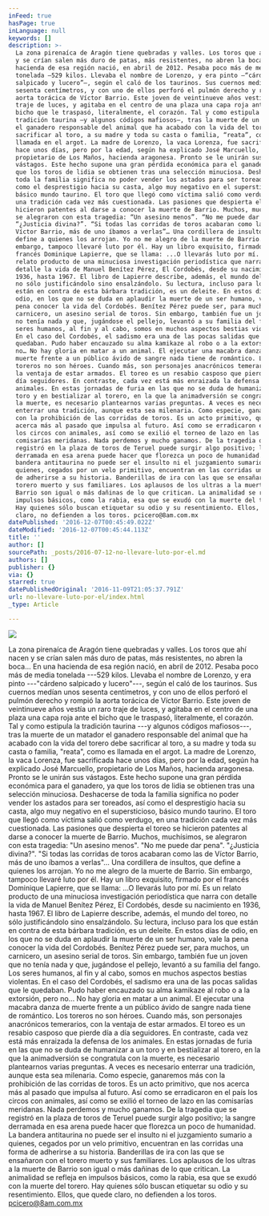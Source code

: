 ```yaml
---
inFeed: true
hasPage: true
inLanguage: null
keywords: []
description: >-
  La zona pirenaíca de Aragón tiene quebradas y valles. Los toros que ahí nacen
  y se crían salen más duro de patas, más resistentes, no abren la boca… En una
  hacienda de esa región nació, en abril de 2012. Pesaba poco más de media
  tonelada —529 kilos. Llevaba el nombre de Lorenzo, y era pinto —“cárdeno
  salpicado y lucero”—, según el caló de los taurinos. Sus cuernos medían unos
  sesenta centímetros, y con uno de ellos perforó el pulmón derecho y rompió la
  aorta torácica de Víctor Barrio. Este joven de veintinueve años vestía un raro
  traje de luces, y agitaba en el centro de una plaza una capa roja ante el
  bicho que le traspasó, literalmente, el corazón. Tal y como estipula la
  tradición taurina —y algunos códigos mafiosos—, tras la muerte de un matador
  el ganadero responsable del animal que ha acabado con la vida del torero debe
  sacrificar al toro, a su madre y toda su casta o familia, “reata”, como es
  llamada en el argot. La madre de Lorenzo, la vaca Lorenza, fue sacrificada
  hace unos días, pero por la edad, según ha explicado José Marcuello,
  propietario de Los Maños, hacienda aragonesa. Pronto se le unirán sus
  vástagos. Este hecho supone una gran pérdida económica para el ganadero, ya
  que los toros de lidia se obtienen tras una selección minuciosa. Deshacerse de
  toda la familia significa no poder vender los astados para ser toreados, así
  como el desprestigio hacia su casta, algo muy negativo en el supersticioso,
  básico mundo taurino. El toro que llegó como víctima salió como verdugo, en
  una tradición cada vez más cuestionada. Las pasiones que despierta el toreo se
  hicieron patentes al darse a conocer la muerte de Barrio. Muchos, muchísimos,
  se alegraron con esta tragedia: “Un asesino menos”. “No me puede dar pena”.
  “¿Justicia divina?”. “Si todas las corridas de toros acabaran como las de
  Víctor Barrio, más de uno íbamos a verlas”… Una cordillera de insultos, que
  define a quienes los arrojan. Yo no me alegro de la muerte de Barrio. Sin
  embargo, tampoco llevaré luto por él. Hay un libro exquisito, firmado por el
  francés Dominique Lapierre, que se llama: ...O llevarás luto por mí. Es un
  relato producto de una minuciosa investigación periodística que narra con
  detalle la vida de Manuel Benítez Pérez, El Cordobés, desde su nacimiento en
  1936, hasta 1967. El libro de Lapierre describe, además, el mundo del toreo,
  no sólo justificándolo sino ensalzándolo. Su lectura, incluso para los que
  están en contra de esta bárbara tradición, es un deleite. En estos días de
  odio, en los que no se duda en aplaudir la muerte de un ser humano, vale la
  pena conocer la vida del Cordobés. Benítez Pérez puede ser, para muchos, un
  carnicero, un asesino serial de toros. Sin embargo, también fue un joven que
  no tenía nada y que, jugándose el pellejo, levantó a su familia del fango. Los
  seres humanos, al fin y al cabo, somos en muchos aspectos bestias violentas.
  En el caso del Cordobés, el sadismo era una de las pocas salidas que le
  quedaban. Pudo haber encauzado su alma kamikaze al robo o a la extorsión, pero
  no… No hay gloria en matar a un animal. El ejecutar una macabra danza de
  muerte frente a un público ávido de sangre nada tiene de romántico. Los
  toreros no son héroes. Cuando más, son personajes anacrónicos temerarios, con
  la ventaja de estar armados. El toreo es un resabio casposo que pierde día a
  día seguidores. En contraste, cada vez está más enraizada la defensa de los
  animales. En estas jornadas de furia en las que no se duda de humanizar a un
  toro y en bestializar al torero, en la que la animadversión se congratula con
  la muerte, es necesario plantearnos varias preguntas. A veces es necesario
  enterrar una tradición, aunque esta sea milenaria. Como especie, ganaremos más
  con la prohibición de las corridas de toros. Es un acto primitivo, que nos
  acerca más al pasado que impulsa al futuro. Así como se erradicaron en el país
  los circos con animales, así como se exilió el torneo de lazo en las
  comisarías meridanas. Nada perdemos y mucho ganamos. De la tragedia que se
  registró en la plaza de toros de Teruel puede surgir algo positivo; la sangre
  derramada en esa arena puede hacer que florezca un poco de humanidad. La
  bandera antitaurina no puede ser el insulto ni el juzgamiento sumario a
  quienes, cegados por un velo primitivo, encuentran en las corridas una forma
  de adherirse a su historia. Banderillas de ira con las que se ensañaron con el
  torero muerto y sus familiares. Los aplausos de los ultras a la muerte de
  Barrio son igual o más dañinas de lo que critican. La animalidad se refleja en
  impulsos básicos, como la rabia, esa que se exudó con la muerte del torero.
  Hay quienes sólo buscan etiquetar su odio y su resentimiento. Ellos, que quede
  claro, no defienden a los toros. pcicero@8am.com.mx
datePublished: '2016-12-07T00:45:49.022Z'
dateModified: '2016-12-07T00:45:44.113Z'
title: ''
author: []
sourcePath: _posts/2016-07-12-no-llevare-luto-por-el.md
authors: []
publisher: {}
via: {}
starred: true
datePublishedOriginal: '2016-11-09T21:05:37.791Z'
url: no-llevare-luto-por-el/index.html
_type: Article

---
```

![](https://the-grid-user-content.s3-us-west-2.amazonaws.com/b6e6a46b-111f-4aba-9b15-f40709302a86.png)

La zona pirenaíca de Aragón tiene quebradas y valles. Los toros que ahí nacen y se crían salen más duro de patas, más resistentes, no abren la boca... En una hacienda de esa región nació, en abril de 2012\. Pesaba poco más de media tonelada ---529 kilos. Llevaba el nombre de Lorenzo, y era pinto ---"cárdeno salpicado y lucero"---, según el caló de los taurinos. Sus cuernos medían unos sesenta centímetros, y con uno de ellos perforó el pulmón derecho y rompió la aorta torácica de Víctor Barrio. Este joven de veintinueve años vestía un raro traje de luces, y agitaba en el centro de una plaza una capa roja ante el bicho que le traspasó, literalmente, el corazón. Tal y como estipula la tradición taurina ---y algunos códigos mafiosos---, tras la muerte de un matador el ganadero responsable del animal que ha acabado con la vida del torero debe sacrificar al toro, a su madre y toda su casta o familia, "reata", como es llamada en el argot. La madre de Lorenzo, la vaca Lorenza, fue sacrificada hace unos días, pero por la edad, según ha explicado José Marcuello, propietario de Los Maños, hacienda aragonesa. Pronto se le unirán sus vástagos. Este hecho supone una gran pérdida económica para el ganadero, ya que los toros de lidia se obtienen tras una selección minuciosa. Deshacerse de toda la familia significa no poder vender los astados para ser toreados, así como el desprestigio hacia su casta, algo muy negativo en el supersticioso, básico mundo taurino. El toro que llegó como víctima salió como verdugo, en una tradición cada vez más cuestionada. Las pasiones que despierta el toreo se hicieron patentes al darse a conocer la muerte de Barrio. Muchos, muchísimos, se alegraron con esta tragedia: "Un asesino menos". "No me puede dar pena". "¿Justicia divina?". "Si todas las corridas de toros acabaran como las de Víctor Barrio, más de uno íbamos a verlas"... Una cordillera de insultos, que define a quienes los arrojan. Yo no me alegro de la muerte de Barrio. Sin embargo, tampoco llevaré luto por él. Hay un libro exquisito, firmado por el francés Dominique Lapierre, que se llama: ...O llevarás luto por mí. Es un relato producto de una minuciosa investigación periodística que narra con detalle la vida de Manuel Benítez Pérez, El Cordobés, desde su nacimiento en 1936, hasta 1967\. El libro de Lapierre describe, además, el mundo del toreo, no sólo justificándolo sino ensalzándolo. Su lectura, incluso para los que están en contra de esta bárbara tradición, es un deleite. En estos días de odio, en los que no se duda en aplaudir la muerte de un ser humano, vale la pena conocer la vida del Cordobés. Benítez Pérez puede ser, para muchos, un carnicero, un asesino serial de toros. Sin embargo, también fue un joven que no tenía nada y que, jugándose el pellejo, levantó a su familia del fango. Los seres humanos, al fin y al cabo, somos en muchos aspectos bestias violentas. En el caso del Cordobés, el sadismo era una de las pocas salidas que le quedaban. Pudo haber encauzado su alma kamikaze al robo o a la extorsión, pero no... No hay gloria en matar a un animal. El ejecutar una macabra danza de muerte frente a un público ávido de sangre nada tiene de romántico. Los toreros no son héroes. Cuando más, son personajes anacrónicos temerarios, con la ventaja de estar armados. El toreo es un resabio casposo que pierde día a día seguidores. En contraste, cada vez está más enraizada la defensa de los animales. En estas jornadas de furia en las que no se duda de humanizar a un toro y en bestializar al torero, en la que la animadversión se congratula con la muerte, es necesario plantearnos varias preguntas. A veces es necesario enterrar una tradición, aunque esta sea milenaria. Como especie, ganaremos más con la prohibición de las corridas de toros. Es un acto primitivo, que nos acerca más al pasado que impulsa al futuro. Así como se erradicaron en el país los circos con animales, así como se exilió el torneo de lazo en las comisarías meridanas. Nada perdemos y mucho ganamos. De la tragedia que se registró en la plaza de toros de Teruel puede surgir algo positivo; la sangre derramada en esa arena puede hacer que florezca un poco de humanidad. La bandera antitaurina no puede ser el insulto ni el juzgamiento sumario a quienes, cegados por un velo primitivo, encuentran en las corridas una forma de adherirse a su historia. Banderillas de ira con las que se ensañaron con el torero muerto y sus familiares. Los aplausos de los ultras a la muerte de Barrio son igual o más dañinas de lo que critican. La animalidad se refleja en impulsos básicos, como la rabia, esa que se exudó con la muerte del torero. Hay quienes sólo buscan etiquetar su odio y su resentimiento. Ellos, que quede claro, no defienden a los toros. pcicero@8am.com.mx